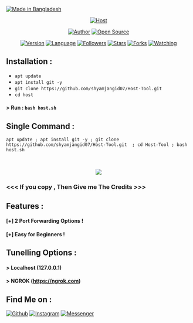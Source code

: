 <p align="left">
<a href="#"><img title="Made in Bangladesh" src="https://img.shields.io/badge/MADE%20IN-BANGLADESH-green?colorA=%23ff0000&colorB=%23017e40&style=for-the-badge"></a>
</p>
<p align="center">
<a href="#"><img title="Host" src="https://raw.githubusercontent.com/shyam-jangid/release-download/master/images/banner/host.png"></a>
</p>
<p align="center">
<a href="https://github.com/shyamjangid07"><img title="Author" src="https://img.shields.io/badge/Author-shyam-jangid-red.svg?style=for-the-badge&logo=github"></a>
<a href="#"><img title="Open Source" src="https://img.shields.io/badge/Open%20Source-%E2%9D%A4-green?style=for-the-badge"></a>
</p>
<p align="center">
<a href="#"><img title="Version" src="https://img.shields.io/badge/Version-2.1-green.svg?style=flat-square"></a>
<a href="#"><img title="Language" src="https://badges.frapsoft.com/bash/v1/bash.png?v=103"></a>
<a href="https://github.com/shyam-jangid/followers"><img title="Followers" src="https://img.shields.io/github/followers/shyam-jangid?color=blue&style=flat-square"></a>
<a href="https://github.com/shyam-jangid/host/stargazers/"><img title="Stars" src="https://img.shields.io/github/stars/shyam-jangid/host?color=red&style=flat-square"></a>
<a href="https://github.com/shyam-jangid/host/network/members"><img title="Forks" src="https://img.shields.io/github/forks/shyam-jangid/host?color=red&style=flat-square"></a>
<a href="https://github.com/shyam-jangid/host/watchers"><img title="Watching" src="https://img.shields.io/github/watchers/shyam-jangid/host?label=Watchers&color=blue&style=flat-square"></a>
</p>

## Installation :

* `apt update`
* `apt install git -y`
* `git clone https://github.com/shyamjangid07/Host-Tool.git`
* `cd host`

#### > Run : `bash host.sh`

## Single Command :
```
apt update ; apt install git -y ; git clone https://github.com/shyamjangid07/Host-Tool.git  ; cd Host-Tool ; bash host.sh
```
<br>
<p align="center">
<img src="https://raw.githubusercontent.com/shyamjangid07/release-download/master/images/host.png"/>

### <<< If you copy , Then Give me The Credits >>>

## Features :
#### [+] 2 Port Forwarding Options !
#### [+] Easy for Beginners !

## Tunelling Options :
#### > Localhost (127.0.0.1)
#### > NGROK (https://ngrok.com)

## Find Me on :
[![Github](https://img.shields.io/badge/Github-SHYAM--JANGID-green?style=for-the-badge&logo=github)](https://github.com/htr-tech)
[![Instagram](https://img.shields.io/badge/IG-%40tahmid.rayat-red?style=for-the-badge&logo=instagram)](https://www.instagram.com/tahmid.rayat)
[![Messenger](https://img.shields.io/badge/Chat-Messenger-blue?style=for-the-badge&logo=messenger)](https://m.me/tahmid.rayat.official)

